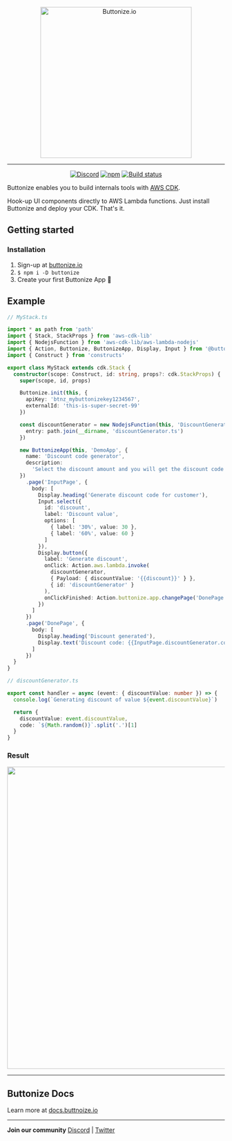 
<p align="center">
  <a href="https://buttonize.io">
    <img width="350" alt="Buttonize.io" src="https://user-images.githubusercontent.com/6282843/212024942-9fd50774-ea26-48ba-b2cf-ca2584498c9a.png">
  </a>
</p>

---

<p align="center">
  <a href="https://discord.gg/2quY4Vz5BM"><img alt="Discord" src="https://img.shields.io/discord/1038752242238496779?style=flat-square" /></a>
  <a href="https://www.npmjs.com/package/buttonize"><img alt="npm" src="https://img.shields.io/npm/v/buttonize?style=flat-square" /></a>
  <a href="https://github.com/buttonize/buttonize/actions/workflows/release.yml?query=branch%3Amaster"><img alt="Build status" src="https://img.shields.io/github/actions/workflow/status/buttonize/buttonize/release.yml?branch=master&style=flat-square&logo=github" /></a>
</p>

Buttonize enables you to build internals tools with [AWS CDK](https://aws.amazon.com/cdk/).

Hook-up UI components directly to AWS Lambda functions. Just install Buttonize and deploy your CDK. That's it.

## Getting started

### Installation

 
1. Sign-up at [buttonize.io](app.buttonize.io/register)
2. `$ npm i -D buttonize`
3. Create your first Buttonize App :tada:



## Example

```ts
// MyStack.ts

import * as path from 'path'
import { Stack, StackProps } from 'aws-cdk-lib'
import { NodejsFunction } from 'aws-cdk-lib/aws-lambda-nodejs'
import { Action, Buttonize, ButtonizeApp, Display, Input } from '@buttonize/cdk'
import { Construct } from 'constructs'

export class MyStack extends cdk.Stack {
  constructor(scope: Construct, id: string, props?: cdk.StackProps) {
    super(scope, id, props)

    Buttonize.init(this, {
      apiKey: 'btnz_mybuttonizekey1234567',
      externalId: 'this-is-super-secret-99'
    })

    const discountGenerator = new NodejsFunction(this, 'DiscountGenerator', {
      entry: path.join(__dirname, 'discountGenerator.ts')
    })

    new ButtonizeApp(this, 'DemoApp', {
      name: 'Discount code generator',
      description:
        'Select the discount amount and you will get the discount code on the next page.'
    })
      .page('InputPage', {
        body: [
          Display.heading('Generate discount code for customer'),
          Input.select({
            id: 'discount',
            label: 'Discount value',
            options: [
              { label: '30%', value: 30 },
              { label: '60%', value: 60 }
            ]
          }),
          Display.button({
            label: 'Generate discount',
            onClick: Action.aws.lambda.invoke(
              discountGenerator,
              { Payload: { discountValue: '{{discount}}' } },
              { id: 'discountGenerator' }
            ),
            onClickFinished: Action.buttonize.app.changePage('DonePage')
          })
        ]
      })
      .page('DonePage', {
        body: [
          Display.heading('Discount generated'),
          Display.text('Discount code: {{InputPage.discountGenerator.code}}')
        ]
      })
  }
}
```

```ts
// discountGenerator.ts

export const handler = async (event: { discountValue: number }) => {
  console.log(`Generating discount of value ${event.discountValue}`)

  return {
    discountValue: event.discountValue,
    code: `${Math.random()}`.split('.')[1]
  }
}
```

### Result

<p align="center">
  <img width="700" src="https://github.com/buttonize/buttonize/assets/6282843/0b6f714a-db76-4f24-9ef3-ad704029e836" />
</p>

---

## Buttonize Docs

Learn more at [docs.buttnoize.io](https://docs.buttonize.io/infrastructure-as-code/aws-cdk/quick-start)

---

**Join our community** [Discord](https://discord.gg/2quY4Vz5BM) | [Twitter](https://twitter.com/SST_dev)
